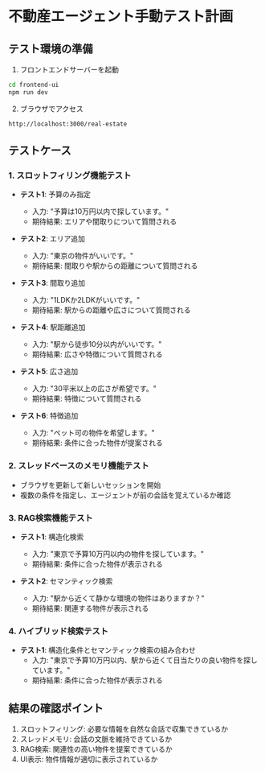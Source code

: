 # 不動産エージェント手動テスト計画

## テスト環境の準備
1. フロントエンドサーバーを起動
```bash
cd frontend-ui
npm run dev
```

2. ブラウザでアクセス
```
http://localhost:3000/real-estate
```

## テストケース

### 1. スロットフィリング機能テスト
- **テスト1**: 予算のみ指定
  - 入力: "予算は10万円以内で探しています。"
  - 期待結果: エリアや間取りについて質問される

- **テスト2**: エリア追加
  - 入力: "東京の物件がいいです。"
  - 期待結果: 間取りや駅からの距離について質問される

- **テスト3**: 間取り追加
  - 入力: "1LDKか2LDKがいいです。"
  - 期待結果: 駅からの距離や広さについて質問される

- **テスト4**: 駅距離追加
  - 入力: "駅から徒歩10分以内がいいです。"
  - 期待結果: 広さや特徴について質問される

- **テスト5**: 広さ追加
  - 入力: "30平米以上の広さが希望です。"
  - 期待結果: 特徴について質問される

- **テスト6**: 特徴追加
  - 入力: "ペット可の物件を希望します。"
  - 期待結果: 条件に合った物件が提案される

### 2. スレッドベースのメモリ機能テスト
- ブラウザを更新して新しいセッションを開始
- 複数の条件を指定し、エージェントが前の会話を覚えているか確認

### 3. RAG検索機能テスト
- **テスト1**: 構造化検索
  - 入力: "東京で予算10万円以内の物件を探しています。"
  - 期待結果: 条件に合った物件が表示される

- **テスト2**: セマンティック検索
  - 入力: "駅から近くて静かな環境の物件はありますか？"
  - 期待結果: 関連する物件が表示される

### 4. ハイブリッド検索テスト
- **テスト1**: 構造化条件とセマンティック検索の組み合わせ
  - 入力: "東京で予算10万円以内、駅から近くて日当たりの良い物件を探しています。"
  - 期待結果: 条件に合った物件が表示される

## 結果の確認ポイント
1. スロットフィリング: 必要な情報を自然な会話で収集できているか
2. スレッドメモリ: 会話の文脈を維持できているか
3. RAG検索: 関連性の高い物件を提案できているか
4. UI表示: 物件情報が適切に表示されているか
